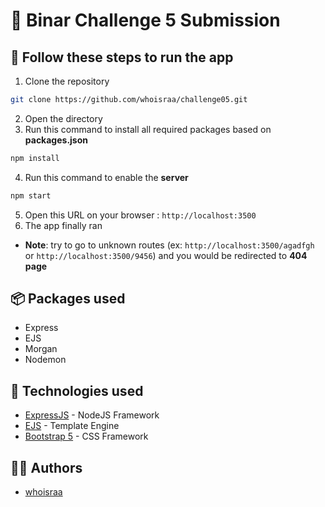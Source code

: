 # 🌾 Binar Challenge 5 Submission 

## 🚀 Follow these steps to run the app 

1. Clone the repository 
```bash
git clone https://github.com/whoisraa/challenge05.git
```
2. Open the directory
3. Run this command to install all required packages based on **packages.json**
```bash
npm install 
```
4. Run this command to enable the **server**
```bash
npm start
```
5. Open this URL on your browser : `http://localhost:3500`
6. The app finally ran
* **Note**: try to go to unknown routes (ex: `http://localhost:3500/agadfgh` or `http://localhost:3500/9456`) and you would be redirected to **404 page**

## 📦 Packages used 

- Express
- EJS 
- Morgan 
- Nodemon 

## 🌌 Technologies used 

- [ExpressJS](https://expressjs.com) - NodeJS Framework
- [EJS](https://ejs.co/) - Template Engine
- [Bootstrap 5](https://getbootstrap.com/docs/5.1/getting-started/introduction/) - CSS Framework

## 👨‍💻 Authors 

- [whoisraa](https://github.com/whoisraa)

